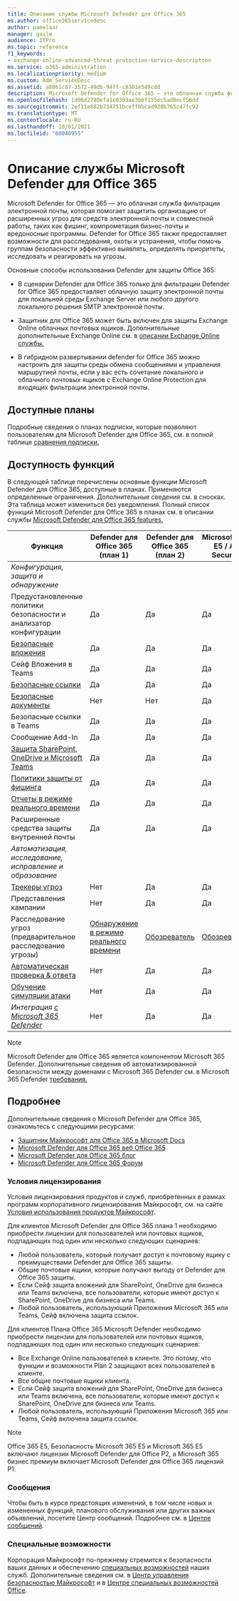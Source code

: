 ```yaml
---
title: Описание службы Microsoft Defender для Office 365
ms.author: office365servicedesc
author: pamelaar
manager: gailw
audience: ITPro
ms.topic: reference
f1_keywords:
- exchange-online-advanced-threat-protection-service-description
ms.service: o365-administration
ms.localizationpriority: medium
ms.custom: Adm_ServiceDesc
ms.assetid: a8061c87-3572-49db-94ff-c8301e549cdd
description: Microsoft Defender for Office 365 — это облачная служба фильтрации электронной почты, которая помогает защитить организацию от неизвестных вредоносных программ и вирусов, обеспечивая надежную защиту нулевого дня и включает функции для защиты организации от вредных ссылок в режиме реального времени.
ms.openlocfilehash: 1d06d2780efa1e0303ae3b6f155ec5ad0ecf56dd
ms.sourcegitcommit: 2ef11e882b734751bceffbbcad920b765c47fc92
ms.translationtype: MT
ms.contentlocale: ru-RU
ms.lasthandoff: 10/01/2021
ms.locfileid: "60040955"
---
```

# <a name="microsoft-defender-for-office-365-service-description"></a>Описание службы Microsoft Defender для Office 365

Microsoft Defender for Office 365 — это облачная служба фильтрации электронной почты, которая помогает защитить организацию от расширенных угроз для средств электронной почты и совместной работы, таких как фишинг, компрометация бизнес-почты и вредоносные программы. Defender for Office 365 также предоставляет возможности для расследования, охоты и устранения, чтобы помочь группам безопасности эффективно выявлять, определять приоритеты, исследовать и реагировать на угрозы.

Основные способы использования Defender для защиты Office 365:

- В сценарии Defender для Office 365 только для фильтрации Defender for Office 365 предоставляет облачную защиту электронной почты для локальной среды Exchange Server или любого другого локального решения SMTP электронной почты.

- Защитник для Office 365 может быть включен для защиты Exchange Online облачных почтовых ящиков. Дополнительные дополнительные Exchange Online см. в [описании Exchange Online службы.](exchange-online-service-description/exchange-online-service-description.md)

- В гибридном развертывании defender for Office 365 можно настроить для защиты среды обмена сообщениями и управления маршрутией почты, если у вас есть сочетание локального и облачного почтовых ящиков с Exchange Online Protection для входящих фильтрации электронной почты.

## <a name="available-plans"></a>Доступные планы

Подробные сведения о планах подписки, которые позволяют пользователям для Microsoft Defender для Office 365, см. в полной таблице [сравнения подписки.](https://go.microsoft.com/fwlink/?linkid=2139145)

## <a name="feature-availability"></a>Доступность функций

В следующей таблице перечислены основные функции Microsoft Defender для Office 365, доступные в планах. Применяются определенные ограничения. Дополнительные сведения см. в сносках. Эта таблица может измениться без уведомления. Полный список функций Microsoft Defender для Office 365 в планах см. в описании службы [Microsoft Defender для Office 365 features.](microsoft-defender-for-office-365-features.md)

| Функция | Defender для Office 365 (план 1) | Defender для Office 365 (план 2) | Microsoft 365 E5 / A5 Security |
|---------|--------------------------------|--------------------------------|--------------------------------|
| *Конфигурация, защита и обнаружение* | | | |
| Предустановленные политики безопасности и анализатор конфигурации | Да | Да | Да |
| [Безопасные вложения](microsoft-defender-for-office-365-features.md#safe-attachments) | Да | Да | Да |
| Сейф Вложения в Teams | Да | Да | Да |
| [Безопасные ссылки](microsoft-defender-for-office-365-features.md#safe-links) | Да | Да | Да |
| [Безопасные документы](microsoft-defender-for-office-365-features.md#safe-documents) | Нет | Нет | Да |
| Безопасные ссылки в Teams | Да | Да | Да |
| Сообщение Add-In | Да | Да | Да |
| [Защита SharePoint, OneDrive и Microsoft Teams](microsoft-defender-for-office-365-features.md#protection-for-sharepoint-onedrive-and-microsoft-teams) | Да | Да | Да |
| [Политики защиты от фишинга](microsoft-defender-for-office-365-features.md#anti-phishing-policies) | Да | Да | Да |
| [Отчеты в режиме реального времени](microsoft-defender-for-office-365-features.md#real-time-reports) | Да | Да | Да |
| Расширенные средства защиты внутренней почты | Да | Да | Да |
| *Автоматизация, исследование, исправление и образование* | | | |
| [Трекеры угроз](microsoft-defender-for-office-365-features.md#threat-trackers) | Нет | Да | Да |
| Представления кампании | Нет | Да | Да |
| Расследование угроз (предварительное расследование угрозы) | [Обнаружение в режиме реального времени](microsoft-defender-for-office-365-features.md#real-time-detections) | [Обозреватель](microsoft-defender-for-office-365-features.md#threat-explorer) | [Обозреватель](microsoft-defender-for-office-365-features.md#threat-explorer) |
| [Автоматическая проверка & ответа](microsoft-defender-for-office-365-features.md#automated-investigation--response) | Нет | Да | Да |
| [Обучение симуляции атаки](microsoft-defender-for-office-365-features.md#attack-simulation-training) | Нет | Да | Да |
| *Интеграция [с Microsoft 365 Defender](/microsoft-365/security/defender/microsoft-365-defender)* | Нет | Да | Да |

> [!NOTE]
> Microsoft Defender для Office 365 является компонентом Microsoft 365 Defender. Дополнительные сведения об автоматизированной безопасности между доменами с Microsoft 365 Defender см. в Microsoft 365 Defender [требования.](/microsoft-365/security/mtp/prerequisites)

## <a name="learn-more"></a>Подробнее

Дополнительные сведения о Microsoft Defender для Office 365, ознакомьтесь с следующими ресурсами:

- [Защитник Майкрософт для Office 365 в Microsoft Docs](/microsoft-365/security/office-365-security/defender-for-office-365)
- [Microsoft Defender для Office 365 веб Office 365](https://www.microsoft.com/security/business/threat-protection/office-365-defender)
- [Microsoft Defender для Office 365 блог](https://techcommunity.microsoft.com/t5/microsoft-defender-for-office/bg-p/MicrosoftDefenderforOffice365Blog)
- [Microsoft Defender для Office 365 Форум](https://techcommunity.microsoft.com/t5/microsoft-defender-for-office/bd-p/MicrosoftDefenderforOffice365)

### <a name="licensing-terms"></a>Условия лицензирования

Условия лицензирования продуктов и служб, приобретенных в рамках программ корпоративного лицензирования Майкрософт, см. на сайте [Условия использования продуктов Майкрософт](https://www.microsoft.com/licensing/terms/).

Для клиентов Microsoft Defender для Office 365 плана 1 необходимо приобрести лицензии для пользователей или почтовых ящиков, подпадающих под один или несколько следующих сценариев:

- Любой пользователь, который получает доступ к почтовому ящику с преимуществами Defender для Office 365 защиты.
- Общие почтовые ящики, которые получают выгоду от Defender для Office 365 защиты.
- Если Сейф защита вложений для SharePoint, OneDrive для бизнеса или Teams включена, все пользователи, которые имеют доступ к SharePoint, OneDrive для бизнеса или Teams.
- Любой пользователь, использующий Приложения Microsoft 365 или Teams, Сейф включена защита ссылок.

Для клиентов Плана Office 365 Microsoft Defender необходимо приобрести лицензии для пользователей или почтовых ящиков, подпадающих под один или несколько следующих сценариев:

- Все Exchange Online пользователей в клиенте. Это потому, что функции и возможности Plan 2 защищают всех пользователей в клиенте.
- Все общие почтовые ящики клиента.
- Если Сейф защита вложений для SharePoint, OneDrive для бизнеса или Teams включена, все пользователи, которые имеют доступ к SharePoint, OneDrive для бизнеса или Teams.
- Любой пользователь, использующий Приложения Microsoft 365 или Teams, Сейф включена защита ссылок.

> [!NOTE]
> Office 365 E5, Безопасность Microsoft 365 E5 и Microsoft 365 E5 включают лицензии Microsoft Defender для Office P2, а Microsoft 365 бизнес премиум включает Microsoft Defender для Office 365 лицензий P1.

### <a name="messaging"></a>Сообщения

Чтобы быть в курсе предстоящих изменений, в том числе новых и измененных функций, планового обслуживания или других важных объявлений, посетите Центр сообщений. Подробнее см. в [Центре сообщений](/microsoft-365/admin/manage/message-center).

### <a name="accessibility"></a>Специальные возможности

Корпорация Майкрософт по-прежнему стремится к безопасности ваших данных и обеспечению [специальных возможностей](https://www.microsoft.com/trust-center/compliance/accessibility) наших служб. Дополнительные сведения см. в [Центр управления безопасностью Майкрософт](https://www.microsoft.com/trust-center) и в [Центре специальных возможностей Office](https://support.office.com/article/ecab0fcf-d143-4fe8-a2ff-6cd596bddc6d).
